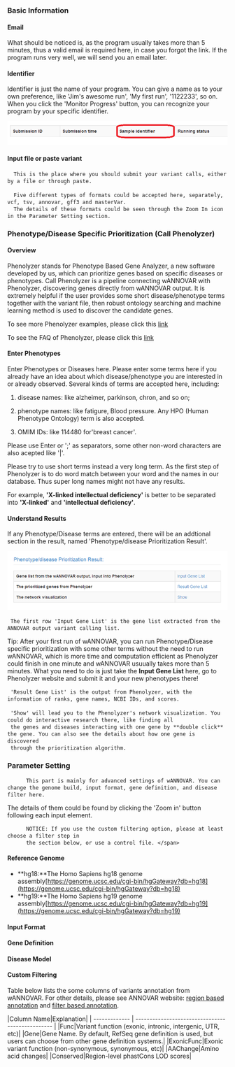 ### Basic Information

#### Email

What should be noticed is, as the program usually takes more than
    5 minutes, thus a valid email is required here, in case you forgot the link. If the program runs very well, we will send you an email later.

#### Identifier

Identifier is just the name of your program. You can give a name as to your own preference, like 'Jim's awesome run', 
      'My first run', '1122233', so on. When you click the 'Monitor Progress' button, you can recognize your program by your 
      specific identifier.

![](/img/identifier.png)

#### Input file or paste variant

      This is the place where you should submit your variant calls, either by a file or through paste.

      Five different types of formats could be accepted here, separately, vcf, tsv, annovar, gff3 and masterVar.
      The details of these formats could be seen through the Zoom In icon in the Parameter Setting section.

### Phenotype/Disease Specific Prioritization (Call Phenolyzer)

#### Overview

Phenolyzer stands for Phenotype Based Gene Analyzer, a new software developed by us, which can prioritize genes based on specific diseases or phenotypes.
   Call Phenolyzer is a pipeline connecting wANNOVAR with Phenolyzer, discovering genes directly from wANNOVAR output.
   It is extremely helpful if the user provides some short disease/phenotype terms together with the variant file,
   then robust ontology searching and machine learning method is used to discover the candidate genes. 

   To see more Phenolyzer examples, please click this [link](http://phenolyzer.usc.edu/example.php)

   To see the FAQ of Phenolyzer, please click this [link](http://phenolyzer.usc.edu/FAQ.php)

#### Enter Phenotypes

 Enter Phenotypes or Diseases here. Please enter some terms here if you already have an idea about which disease/phenotype you 
   are interested in or already observed. Several kinds of terms are accepted here, including:

 1) disease names: like alzheimer, parkinson, chron, and so on;

 2) phenotype names: like fatigure, Blood pressure. Any HPO (Human Phenotype Ontology) term is also accepted.

 3) OMIM IDs: like 114480 for'breast cancer'.

   Please use Enter or ';' as separators, some other non-word characters are also acepted like '|'.

Please try to use short terms instead a very long term. As the first step of Phenolyzer is to do word match between your
   word and the names in our database. Thus super long names might not have any results. 

For example, **'X-linked intellectual deficiency'** is better to be separated into 
   **'X-linked'** and **'intellectual deficiency'**.

#### Understand Results

If any Phenotype/Disease terms are entered, there will be an addtional section in the result, named 'Phenotype/disease Prioritization Result'.

![](/img/phenolyzer_result.png)

     The first row 'Input Gene List' is the gene list extracted from the ANNOVAR output variant calling list. 

<span class='text-danger'> Tip: After your first run of wANNOVAR, you can run Phenotype/Disease specific prioritization with some other terms without the need to run wANNOVAR, which is 
     more time and computation efficient as Phenolyzer could finish in one minute and wANNOVAR usuually takes more than 5 minutes. What you need to do is just
     take the **Input Gene List** here, go to Phenolyzer website and submit it and your new phenotypes there! </span> 

     'Result Gene List' is the output from Phenolyzer, with the information of ranks, gene names, NCBI IDs, and scores. 

     'Show' will lead you to the Phenolyzer's network visualization. You could do interactive research there, like finding all
     the genes and diseases interacting with one gene by **double click** the gene. You can also see the details about how one gene is discovered
     through the prioritization algorithm.  

### Parameter Setting

          This part is mainly for advanced settings of wANNOVAR. You can change the genome build, input format, gene definition, and disease filter here.

 The details of them could be found by clicking the 'Zoom in' button following each input element.

          NOTICE: If you use the custom filtering option, please at least choose a filter step in
          the section below, or use a control file. </span>

#### Reference Genome

*   **hg18:**The Homo Sapiens hg18 genome assembly[https://genome.ucsc.edu/cgi-bin/hgGateway?db=hg18](https://genome.ucsc.edu/cgi-bin/hgGateway?db=hg18)
          <li>**hg19:**The Homo Sapiens hg19 genome assembly[https://genome.ucsc.edu/cgi-bin/hgGateway?db=hg19](https://genome.ucsc.edu/cgi-bin/hgGateway?db=hg19)

#### Input Format

#### Gene Definition

#### Disease Model

#### Custom Filtering

Table below lists the some columns of variants annotation from wANNOVAR. For other details, please see ANNOVAR website: 
     	[region based annotation](http://www.openbioinformatics.org/annovar/annovar_region.html) and 
     	[filter based annotation](http://www.openbioinformatics.org/annovar/annovar_filter.html).

|Column Name|Explanation|
    | ------------- | ------------------------------------------------ |
    |Func|Variant function (exonic, intronic, intergenic, UTR,  etc)|
    |Gene|Gene Name. By default, RefSeq gene definition is used, but users can choose from other gene definition systems.|
    |ExonicFunc|Exonic variant function (non-synonymous, synonymous, etc)|
    |AAChange|Amino acid changes|
    |Conserved|Region-level phastCons LOD scores|



